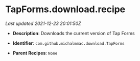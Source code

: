 # TapForms.download.recipe

_Last updated 2021-12-23 20:01:50Z_

- **Description**: Downloads the current version of Tap Forms

- **Identifier**: `com.github.michalmmac.download.TapForms`

- **Parent Recipes**: `None`

